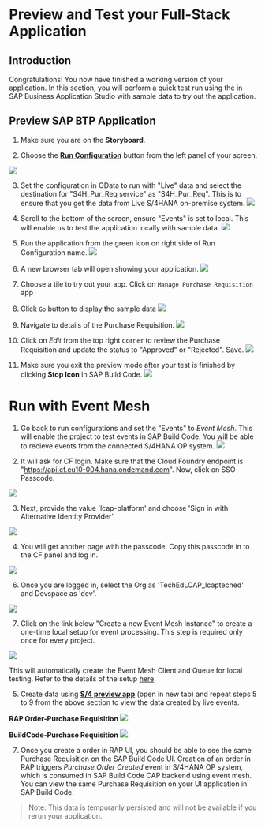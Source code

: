 # Preview and Test your Full-Stack Application

## Introduction

Congratulations! You now have finished a working version of your application. In this section, you will perform a quick test run using the in SAP Business Application Studio with sample data to try out the application.

## Preview SAP BTP Application

1. Make sure you are on the **Storyboard**.

2. Choose the **[Run Configuration](https://help.sap.com/docs/bas/developing-business-applications-using-productivity-tools/testing-applications?q=run%20and%20debug)** button from the left panel of your screen.

![](images/Run_001.png)

3. Set the configuration in OData to run with "Live" data and select the destination for "S4H_Pur_Req service" as "S4H_Pur_Req". This is to ensure that you get the data from Live S/4HANA on-premise system.
![](images/Run_003.png)

4. Scroll to the bottom of the screen, ensure "Events" is set to local. This will enable us to test the application locally with sample data.
![](images/Run_002.png)

5. Run the application from the green icon on right side of Run Configuration name.
![](images/Run_004.png)

6. A new browser tab will open showing your application.
![](images/Run_App_001.png)

7. Choose a tile to try out your app. Click on `Manage Purchase Requisition` app
8. Click `Go` button to display the sample data
![](images/Run_App_002.png)

9. Navigate to details of the Purchase Requisition.
![](images/Run_002_1.png)

10. Click on *Edit* from the top right corner to review the Purchase Requisition and update the status to "Approved" or "Rejected". Save.
![](images/Run_002_2.png)
    
11. Make sure you exit the preview mode after your test is finished by clicking **Stop Icon** in SAP Build Code.
![](images/Run_App_003.png)

# Run with Event Mesh

1. Go back to run configurations and set the "Events" to *Event Mesh*. This will enable the project to test events in SAP Build Code. You will be able to recieve events from the connected S/4HANA OP system. 
![](images/Run_EventMesh.png)

2. It will ask for CF login. Make sure that the Cloud Foundry endpoint is  "https://api.cf.eu10-004.hana.ondemand.com". Now, click on SSO Passcode.

![](images/CF.png)

3. Next, provide the value 'lcap-platform' and choose 'Sign in with Alternative Identity Provider'

![](images/GetSSO.png)

4. You will get another page with the passcode. Copy this passcode in to the CF panel and log in.

![](images/SSOCode.png)

6. Once you are logged in, select the Org as 'TechEdLCAP_lcapteched' and Devspace as 'dev'.

![](images/Run_CF_001.png)

7. Click on the link below "Create a new Event Mesh Instance" to create a one-time local setup for event processing. This step is required only once for every project.

![](images/EventMesh.png)

This will automatically create the Event Mesh Client and Queue for local testing. Refer to the details of the setup [here](../../../buildcode/exercises/ex6/appendix.md).

5. Create data using **[S/4 preview app](https://github.com/SAP-samples/teched2023-AD267/tree/main/exercises/rap/exercises/ex3#exercise-36-check-your-preview-application)** (open in new tab) and repeat steps 5 to 9 from the above section to view the data created by live events.

**RAP Order-Purchase Requisition**
![](images/RunApp_RAP.png)

**BuildCode-Purchase Requisition**
![](images/RunApp_BuildCode.png)

7. Once you create a order in RAP UI, you should be able to see the same Purchase Requisition on the SAP Build Code UI. Creation of an order in RAP triggers *Purchase Order Created* event in S/4HANA OP system, which is consumed in SAP Build Code CAP backend using event mesh. You can view the same Purchase Requisition on your UI application in SAP Build Code.

> Note: This data is temporarily persisted and will not be available if you rerun your application.

